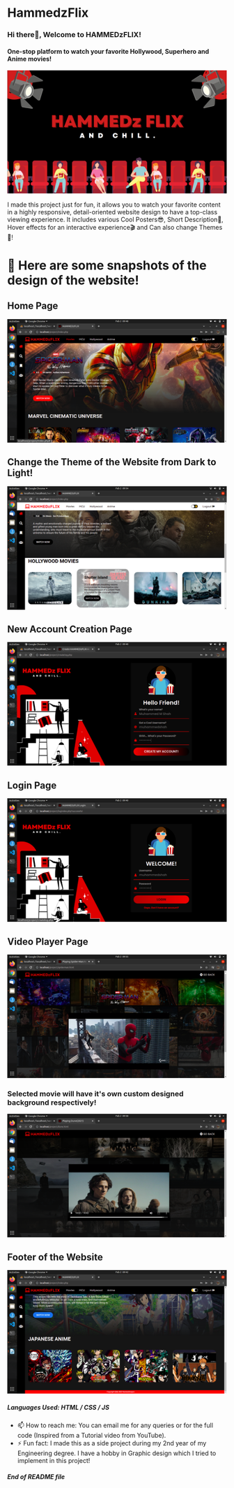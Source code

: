 # HammedzFlix

### Hi there👋, Welcome to HAMMEDzFLIX!
#### One-stop platform to watch your favorite Hollywood, Superhero and Anime movies!
![One-stop platform to watch your favorite Hollywood, Superhero and Anime movies!](https://github.com/MuzzammilShah/HammedzFlix/blob/20b839cbbc80ec656fc286dbc2b6433d3d492c2e/Snapshots/Banner.png)

I made this project just for fun, it allows you to watch your favorite content in a highly responsive, detail-oriented website design to have a top-class viewing experience. It includes various Cool Posters😎, Short Description🔎, Hover effects for an interactive experience🎬 and Can also change Themes🍿!

# 🎥 Here are some snapshots of the design of the website!

## Home Page
![Home Page](https://github.com/MuzzammilShah/HammedzFlix/blob/20b839cbbc80ec656fc286dbc2b6433d3d492c2e/Snapshots/14(Home1).png)

## Change the Theme of the Website from Dark to Light!
![Theme Change](https://github.com/MuzzammilShah/HammedzFlix/blob/3a82d3d37a0cf72e0b35422b6faa671077af1185/Snapshots/23(Theme%202).png)

## New Account Creation Page
![Account Creation](https://github.com/MuzzammilShah/HammedzFlix/blob/20b839cbbc80ec656fc286dbc2b6433d3d492c2e/Snapshots/12(Create).png)

## Login Page
![Login Page](https://github.com/MuzzammilShah/HammedzFlix/blob/20b839cbbc80ec656fc286dbc2b6433d3d492c2e/Snapshots/13(Login2).png)

## Video Player Page
![Video Player Page](https://github.com/MuzzammilShah/HammedzFlix/blob/20b839cbbc80ec656fc286dbc2b6433d3d492c2e/Snapshots/24(Movie1).png)

### Selected movie will have it's own custom designed background respectively!

![Video Player Page 2](https://github.com/MuzzammilShah/HammedzFlix/blob/20b839cbbc80ec656fc286dbc2b6433d3d492c2e/Snapshots/25(Movie2).png)

## Footer of the Website
![Footer page](https://github.com/MuzzammilShah/HammedzFlix/blob/3a82d3d37a0cf72e0b35422b6faa671077af1185/Snapshots/17(Home%204).png)


##### Languages Used: HTML / CSS / JS

- 📫 How to reach me: You can email me for any queries or for the full code (Inspired from a Tutorial video from YouTube). 
- ⚡ Fun fact: I made this as a side project during my 2nd year of my Engineering degree. I have a hobby in Graphic design which I tried to implement in this project!

#### ***End of README file***
